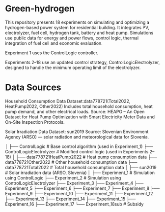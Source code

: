 # Green-hydrogen
This repository presents 18 experiments on simulating and optimizing a hydrogen-based power system for residential building. It integrates PV, electrolyzer, fuel cell, hydrogen tank, battery and heat pump. Simulations use public data for energy and power flows, control logic, thermal integration of fuel cell and economic evaluation.


Experiment 1 uses the ControlLogic controller.

Experiments 2–18 use an updated control strategy, ControlLogicElectrolyzer, designed to handle the minimum operating limit of the electrolyzer.

# Data Sources

Household Consumption Data
Dataset:data778721(Total2022, HeatPump2022, Other2022)
Includes total household consumption, heat pump demand, and other electrical loads.
Source: HEAPO – An Open Dataset for Heat Pump Optimization with Smart Electricity Meter Data and On-Site Inspection Protocols.

Solar Irradiation Data
Dataset: sun2019
Source: Slovenian Environment Agency (ARSO) — solar radiation and meteorological data for Slovenia.



│
├── ControlLogic                      # Base control algorithm (used in Experiment_1)
├── ControlLogicElectrolyzer          # Modified control logic (used in Experiments 2–18)
│
├── data778721HeatPump2022            # Heat pump consumption data
├── data778721Other2022               # Other household consumption data
├── data778721Total2022               # Total household consumption data
│
├── sun2019                           # Solar irradiation data (ARSO, Slovenia)
│
├── Experiment_1                      # Simulation using ControlLogic
├── Experiment_2                      # Simulation using ControlLogicElectrolyzer
├── Experiment_3
├── Experiment_4
├── Experiment_5
├── Experiment_6
├── Experiment_7
├── Experiment_8
├── Experiment_9
├── Experiment_10
├── Experiment_11
├── Experiment_12
├── Experiment_13
├── Experiment_14
├── Experiment_15
├── Experiment_16
├── Experiment_17
└── Experiment_18sub                  # Subsidy
